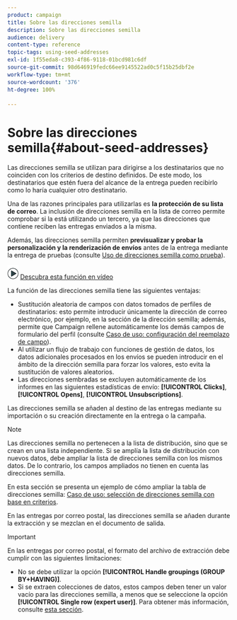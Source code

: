 ```yaml
---
product: campaign
title: Sobre las direcciones semilla
description: Sobre las direcciones semilla
audience: delivery
content-type: reference
topic-tags: using-seed-addresses
exl-id: 1f55eda8-c393-4f86-9118-01bcd981c6df
source-git-commit: 98d646919fedc66ee9145522ad0c5f15b25dbf2e
workflow-type: tm+mt
source-wordcount: '376'
ht-degree: 100%

---
```


# Sobre las direcciones semilla{#about-seed-addresses}

Las direcciones semilla se utilizan para dirigirse a los destinatarios que no coinciden con los criterios de destino definidos. De este modo, los destinatarios que estén fuera del alcance de la entrega pueden recibirlo como lo haría cualquier otro destinatario.

Una de las razones principales para utilizarlas es **la protección de su lista de correo**. La inclusión de direcciones semilla en la lista de correo permite comprobar si la está utilizando un tercero, ya que las direcciones que contiene reciben las entregas enviados a la misma.

Además, las direcciones semilla permiten **previsualizar y probar la personalización y la renderización de envíos** antes de la entrega mediante la entrega de pruebas (consulte [Uso de direcciones semilla como prueba](../../delivery/using/steps-defining-the-target-population.md#using-seed-addresses-as-proof)).

![](assets/do-not-localize/how-to-video.png) [Descubra esta función en vídeo](../../delivery/using/steps-defining-the-target-population.md#seeds-and-proofs-video)

La función de las direcciones semilla tiene las siguientes ventajas:

* Sustitución aleatoria de campos con datos tomados de perfiles de destinatarios: esto permite introducir únicamente la dirección de correo electrónico, por ejemplo, en la sección de la dirección semilla; además, permite que Campaign rellene automáticamente los demás campos de formulario del perfil (consulte [Caso de uso: configuración del reemplazo de campo](../../delivery/using/use-case--configuring-the-field-substitution.md)).
* Al utilizar un flujo de trabajo con funciones de gestión de datos, los datos adicionales procesados en los envíos se pueden introducir en el ámbito de la dirección semilla para forzar los valores, esto evita la sustitución de valores aleatorios.
* Las direcciones sembradas se excluyen automáticamente de los informes en las siguientes estadísticas de envío: **[!UICONTROL Clicks]**, **[!UICONTROL Opens]**, **[!UICONTROL Unsubscriptions]**.

Las direcciones semilla se añaden al destino de las entregas mediante su importación o su creación directamente en la entrega o la campaña.

>[!NOTE]
>
>Las direcciones semilla no pertenecen a la lista de distribución, sino que se crean en una lista independiente. Si se amplía la lista de distribución con nuevos datos, debe ampliar la lista de direcciones semilla con los mismos datos. De lo contrario, los campos ampliados no tienen en cuenta las direcciones semilla.
>
>En esta sección se presenta un ejemplo de cómo ampliar la tabla de direcciones semilla: [Caso de uso: selección de direcciones semilla con base en criterios](../../delivery/using/use-case--selecting-seed-addresses-on-criteria.md).

En las entregas por correo postal, las direcciones semilla se añaden durante la extracción y se mezclan en el documento de salida.

>[!IMPORTANT]
>
>En las entregas por correo postal, el formato del archivo de extracción debe cumplir con las siguientes limitaciones:
>
>* No se debe utilizar la opción **[!UICONTROL Handle groupings (GROUP BY+HAVING)]**.
>* Si se extraen colecciones de datos, estos campos deben tener un valor vacío para las direcciones semilla, a menos que se seleccione la opción **[!UICONTROL Single row (expert user)]**. Para obtener más información, consulte [esta sección](../../platform/using/executing-export-jobs.md#step-7---data-formatting).

>



